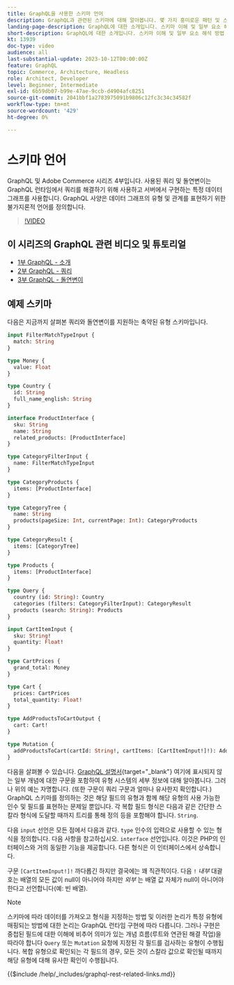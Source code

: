 ```yaml
---
title: GraphQL을 사용한 스키마 언어
description: GraphQL과 관련된 스키마에 대해 알아봅니다. 몇 가지 흥미로운 패턴 및 스키마 읽기 방법과 함께 스키마에 대한 설명을 읽으십시오.
landing-page-description: GraphQL에 대한 소개입니다. 스키마 이해 및 일부 요소 해석 방법
short-description: GraphQL에 대한 소개입니다. 스키마 이해 및 일부 요소 해석 방법
kt: 13939
doc-type: video
audience: all
last-substantial-update: 2023-10-12T00:00:00Z
feature: GraphQL
topic: Commerce, Architecture, Headless
role: Architect, Developer
level: Beginner, Intermediate
exl-id: 6b59db07-b99e-47ae-9ccb-d4904afc8251
source-git-commit: 2041bbf1a2783975091b9806c12fc3c34c34582f
workflow-type: tm+mt
source-wordcount: '429'
ht-degree: 0%

---
```


# 스키마 언어

GraphQL 및 Adobe Commerce 시리즈 4부입니다. 사용된 쿼리 및 돌연변이는 GraphQL 런타임에서 쿼리를 해결하기 위해 사용하고 서버에서 구현하는 특정 데이터 그래프를 사용합니다. GraphQL 사양은 데이터 그래프의 유형 및 관계를 표현하기 위한 불가지론적 언어를 정의합니다.

>[!VIDEO](https://video.tv.adobe.com/v/3424123?learn=on)

## 이 시리즈의 GraphQL 관련 비디오 및 튜토리얼

* [1부 GraphQL - 소개](../graphql-rest/intro-graphql.md)
* [2부 GraphQL - 쿼리](../graphql-rest/graphql-queries.md)
* [3부 GraphQL - 돌연변이](../graphql-rest/graphql-mutations.md)

## 예제 스키마

다음은 지금까지 살펴본 쿼리와 돌연변이를 지원하는 축약된 유형 스키마입니다.

```graphql
input FilterMatchTypeInput {
  match: String
}

type Money {
  value: Float
}

type Country {
  id: String
  full_name_english: String
}

interface ProductInterface {
  sku: String
  name: String
  related_products: [ProductInterface]
}

type CategoryFilterInput {
  name: FilterMatchTypeInput
}

type CategoryProducts {
  items: [ProductInterface]
}

type CategoryTree {
  name: String
  products(pageSize: Int, currentPage: Int): CategoryProducts
}

type CategoryResult {
  items: [CategoryTree]
}

type Products {
  items: [ProductInterface]
}

type Query {
  country (id: String): Country
  categories (filters: CategoryFilterInput): CategoryResult
  products (search: String): Products
}

input CartItemInput {
  sku: String!
  quantity: Float!
}

type CartPrices {
  grand_total: Money
}

type Cart {
  prices: CartPrices
  total_quantity: Float!
}

type AddProductsToCartOutput {
  cart: Cart!
}

type Mutation {
  addProductsToCart(cartId: String!, cartItems: [CartItemInput!]!): AddProductsToCartOutput
}
```

다음을 살펴볼 수 있습니다. [GraphQL 설명서](https://graphql.org/learn/schema/){target="_blank"} 여기에 표시되지 않는 일부 개념에 대한 구문을 포함하여 유형 시스템의 세부 정보에 대해 알아봅니다. 그러나 위의 예는 자명합니다. (또한 구문이 쿼리 구문과 얼마나 유사한지 확인합니다.) GraphQL 스키마를 정의하는 것은 해당 필드의 유형과 함께 해당 유형의 사용 가능한 인수 및 필드를 표현하는 문제일 뿐입니다. 각 복합 필드 형식은 다음과 같은 간단한 스칼라 형식에 도달할 때까지 트리를 통해 정의 등을 포함해야 합니다. `String`.

다음 `input` 선언은 모든 점에서 다음과 같다. `type` 인수의 입력으로 사용할 수 있는 형식을 정의합니다. 다음 사항을 참고하십시오. `interface` 선언입니다. 이것은 PHP의 인터페이스와 거의 동일한 기능을 제공합니다. 다른 형식은 이 인터페이스에서 상속합니다.

구문 `[CartItemInput!]!` 까다롭긴 하지만 결국에는 꽤 직관적이다. 다음 `!` _내부_ 대괄호는 배열의 모든 값이 null이 아니어야 하지만 _외부_ 는 배열 값 자체가 null이 아니어야 한다고 선언합니다(예: 빈 배열).

>[!NOTE]
>
>스키마에 따라 데이터를 가져오고 형식을 지정하는 방법 및 이러한 논리가 특정 유형에 매핑되는 방법에 대한 논리는 GraphQL 런타임 구현에 따라 다릅니다. 그러나 구현은 중첩된 필드에 대한 이해에 비추어 의미가 있는 개념 흐름(루트와 연관된 해결 작업)을 따라야 합니다 `Query` 또는 `Mutation` 요청에 지정된 각 필드를 검사하는 유형이 수행됩니다. 복합 유형으로 확인되는 각 필드의 경우, 모든 것이 스칼라 값으로 확인될 때까지 해당 유형에 대해 유사한 확인이 수행됩니다.

{{$include /help/_includes/graphql-rest-related-links.md}}

